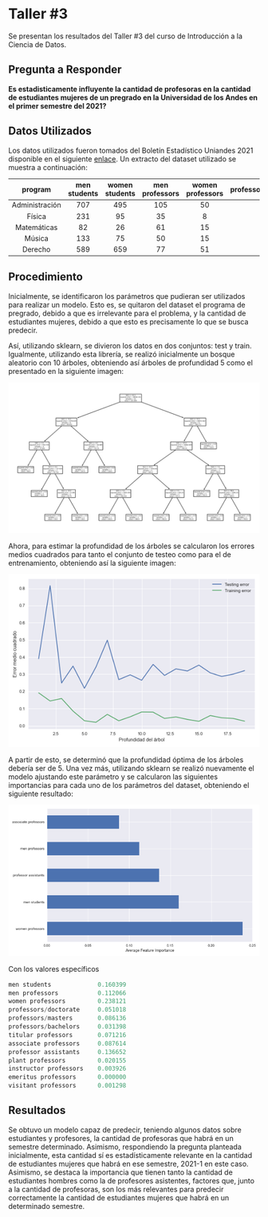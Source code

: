# Taller #3
Se presentan los resultados del Taller #3 del curso de Introducción a la Ciencia de Datos.

## Pregunta a Responder
**Es estadisticamente influyente la cantidad de profesoras en la cantidad de estudiantes mujeres de un pregrado en la Universidad de los Andes en el primer semestre del 2021?**
<!--- https://towardsdatascience.com/train-a-regression-model-using-a-decision-tree-70012c22bcc1 --->

## Datos Utilizados
Los datos utilizados fueron tomados del Boletín Estadístico Uniandes 2021 disponible en el siguiente [enlace](https://planeacion.uniandes.edu.co/images/BoletinEstadistico/ComplementoEstadistico/SuplementoEstadistico2021.pdf). Un extracto del dataset utilizado se muestra a continuación:

| program | men students | women students | men professors | women professors | professors/doctorate | professors/masters | professors/bachelors | titular professors | associate professors | professor assistants | plant professors | instructor professors | emeritus professors | visitant professors |
| :---: | :---: | :---: | :---: | :---: | :---: | :---: | :---: | :---: | :---: | :---: | :---: | :---: | :---: | :---: |
| Administración | 707 | 495 | 105 | 50 | 55 | 10 | 0 | 4 | 25.5 | 27 | 0 | 1 | 1 | 0.5 |
| Física | 231 | 95	| 35 | 8 | 23 | 2 | 0 | 4.50 | 16 | 1 | 0 |	0 |	0 |	0 |
| Matemáticas | 82 | 26 | 61 | 15	| 38 | 9 | 4 | 3.50 | 24 | 4 | 16 | 0 | 0	| 0 |
| Música | 133 | 75 | 50 | 15 | 8	| 11 | 2 | 0	| 13.50	| 6	| 0	| 0	| 0	| 1 | 
| Derecho	| 589	| 659	| 77 | 51	| 35 | 6 | 0	| 3.50 | 29.10 | 8	| 0	| 0	| 0	| 0 |

## Procedimiento
Inicialmente, se identificaron los parámetros que pudieran ser utilizados para realizar un modelo. Esto es, se quitaron del dataset el programa de pregrado, debido a que es irrelevante para el problema, y la cantidad de estudiantes mujeres, debido a que esto es precisamente lo que se busca predecir.

Así, utilizando sklearn, se divieron los datos en dos conjuntos: test y train. Igualmente, utilizando esta librería, se realizó inicialmente un bosque aleatorio con 10 árboles, obteniendo así árboles de profundidad 5 como el presentado en la siguiente imagen:

<p align="center">
  <img src="https://github.com/dfdiazc/IntroCienciaDatos3/blob/main/results/random_forests/tree.png?raw=true">
</p>

Ahora, para estimar la profundidad de los árboles se calcularon los errores medios cuadrados para tanto el conjunto de testeo como para el de entrenamiento, obteniendo así la siguiente imagen:

<p align="center">
  <img src="https://github.com/dfdiazc/IntroCienciaDatos3/blob/main/results/random_forests/error.png?raw=true">
</p>

A partir de esto, se determinó que la profundidad óptima de los árboles debería ser de 5. Una vez más, utilizando sklearn se realizó nuevamente el modelo ajustando este parámetro y se calcularon las siguientes importancias para cada uno de los parámetros del dataset, obteniendo el siguiente resultado:

<p align="center">
  <img src="https://github.com/dfdiazc/IntroCienciaDatos3/blob/main/results/random_forests/importances.png?raw=true">
</p>

Con los valores específicos

```python
men students             0.160399
men professors           0.112066
women professors         0.238121
professors/doctorate     0.051018
professors/masters       0.086136
professors/bachelors     0.031398
titular professors       0.071216
associate professors     0.087614
professor assistants     0.136652
plant professors         0.020155
instructor professors    0.003926
emeritus professors      0.000000
visitant professors      0.001298
```

## Resultados
Se obtuvo un modelo capaz de predecir, teniendo algunos datos sobre estudiantes y profesores, la cantidad de profesoras que habrá en un semestre determinado. Asimismo, respondiendo la pregunta planteada inicialmente, esta cantidad sí es estadísticamente relevante en la cantidad de estudiantes mujeres que habrá en ese semestre, 2021-1 en este caso. Asimismo, se destaca la importancia que tienen tanto la cantidad de estudiantes hombres como la de profesores asistentes, factores que, junto a la cantidad de profesoras, son los más relevantes para predecir correctamente la cantidad de estudiantes mujeres que habrá en un determinado semestre.
